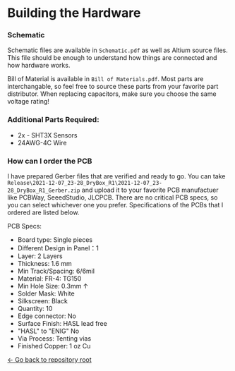 # Building the Hardware

### Schematic
Schematic files are available in `Schematic.pdf` as well as Altium source files.
This file should be enough to understand how things are connected and how hardware works.

Bill of Material is available in `Bill of Materials.pdf`.
Most parts are interchangable, so feel free to source these parts from your favorite part distributor.
When replacing capacitors, make sure you choose the same voltage rating!

### Additional Parts Required:
- 2x - SHT3X Sensors
- 24AWG-4C Wire

### How can I order the PCB

I have prepared Gerber files that are verified and ready to go. You can take `Release\2021-12-07_23-28_DryBox_R1\2021-12-07_23-28_DryBox_R1_Gerber.zip` and upload it to your favorite PCB manufactuer like PCBWay, SeeedStudio, JLCPCB.
There are no critical PCB specs, so you can select whichever one you prefer. 
Specifications of the PCBs that I ordered are listed below.

PCB Specs: 
- Board type: Single pieces
- Different Design in Panel：1
- Layer: 2 Layers
- Thickness: 1.6 mm
- Min Track/Spacing: 6/6mil
- Material: FR-4: TG150
- Min Hole Size: 0.3mm ↑
- Solder Mask: White
- Silkscreen: Black
- Quantity: 10
- Edge connector: No
- Surface Finish: HASL lead free
- "HASL" to "ENIG"	No
- Via Process: Tenting vias
- Finished Copper: 1 oz Cu


[<- Go back to repository root](../README.md)
